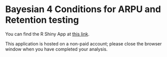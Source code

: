 # Bayesian 4 Conditions for ARPU and Retention testing

You can find the R Shiny App at [this link](https://gdaem.shinyapps.io/Bayesian_4_Conditions/).

This application is hosted on a non-paid account; please close the browser window when you have completed your analysis.
